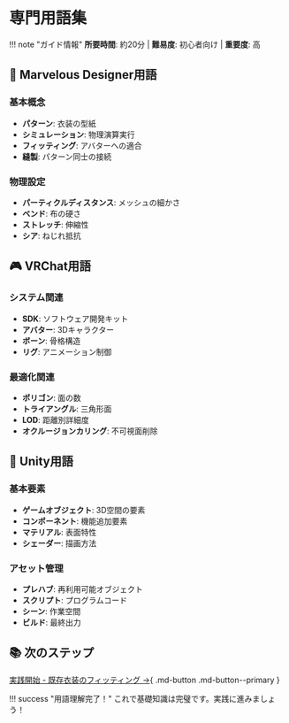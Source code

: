 # 専門用語集

!!! note "ガイド情報"
    **所要時間**: 約20分 | **難易度**: 初心者向け | **重要度**: 高

## 🎯 Marvelous Designer用語

### 基本概念
- **パターン**: 衣装の型紙
- **シミュレーション**: 物理演算実行
- **フィッティング**: アバターへの適合
- **縫製**: パターン同士の接続

### 物理設定
- **パーティクルディスタンス**: メッシュの細かさ
- **ベンド**: 布の硬さ
- **ストレッチ**: 伸縮性
- **シア**: ねじれ抵抗

## 🎮 VRChat用語

### システム関連
- **SDK**: ソフトウェア開発キット
- **アバター**: 3Dキャラクター
- **ボーン**: 骨格構造
- **リグ**: アニメーション制御

### 最適化関連
- **ポリゴン**: 面の数
- **トライアングル**: 三角形面
- **LOD**: 距離別詳細度
- **オクルージョンカリング**: 不可視面削除

## 🔧 Unity用語

### 基本要素
- **ゲームオブジェクト**: 3D空間の要素
- **コンポーネント**: 機能追加要素
- **マテリアル**: 表面特性
- **シェーダー**: 描画方法

### アセット管理
- **プレハブ**: 再利用可能オブジェクト
- **スクリプト**: プログラムコード
- **シーン**: 作業空間
- **ビルド**: 最終出力

## 📚 次のステップ

[実践開始 - 既存衣装のフィッティング →](../workflows/garment-fitting.md){ .md-button .md-button--primary }

!!! success "用語理解完了！"
    これで基礎知識は完璧です。実践に進みましょう！
